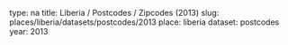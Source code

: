 type: na
title: Liberia / Postcodes / Zipcodes (2013)
slug: places/liberia/datasets/postcodes/2013
place: liberia
dataset: postcodes
year: 2013
